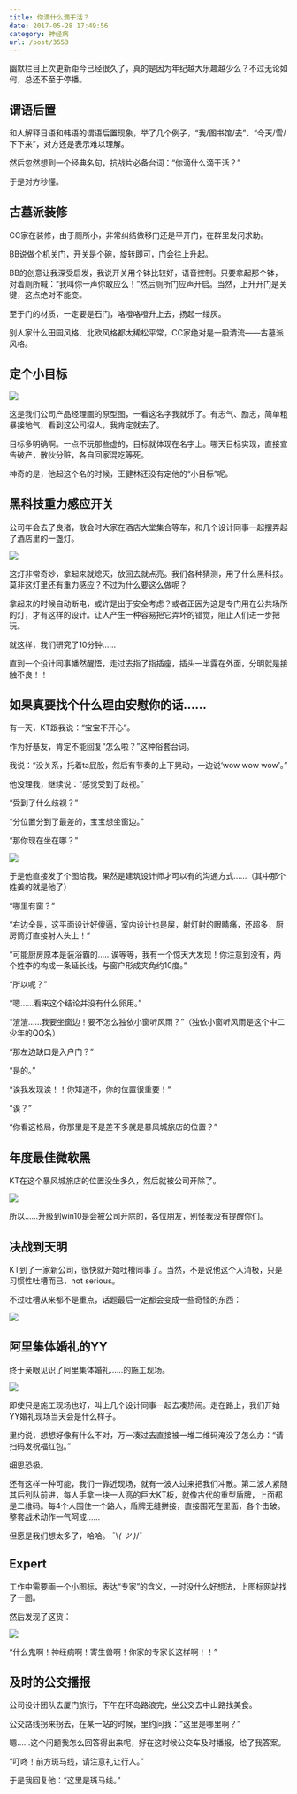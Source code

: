 ```yaml
---
title: 你滴什么滴干活？
date: 2017-05-28 17:49:56
category: 神经病
url: /post/3553
---
```


幽默栏目上次更新距今已经很久了，真的是因为年纪越大乐趣越少么？不过无论如何，总还不至于停播。

## 谓语后置

和人解释日语和韩语的谓语后置现象，举了几个例子，“我/图书馆/去”、“今天/雪/下下来”，对方还是表示难以理解。

然后忽然想到一个经典名句，抗战片必备台词：“你滴什么滴干活？”

于是对方秒懂。

## 古墓派装修

CC家在装修，由于厕所小，非常纠结做移门还是平开门，在群里发问求助。

BB说做个机关门，开关是个碗，旋转即可，门会往上升起。

BB的创意让我深受启发，我说开关用个钵比较好，语音控制。只要拿起那个钵，对着厕所喊：“我叫你一声你敢应么！”然后厕所门应声开启。当然，上升开门是关键，这点绝对不能变。

至于门的材质，一定要是石门，咯噔咯噔升上去，扬起一缕灰。

别人家什么田园风格、北欧风格都太稀松平常，CC家绝对是一股清流——古墓派风格。

## 定个小目标

![](http://qiniu.colacdn.com/img/posts/2017-05/05-29/1.png)

这是我们公司产品经理画的原型图，一看这名字我就乐了。有志气、励志，简单粗暴接地气，看到这公司招人，我肯定就去了。

目标多明确啊。一点不玩那些虚的，目标就体现在名字上。哪天目标实现，直接宣告破产，散伙分赃，各自回家混吃等死。

神奇的是，他起这个名的时候，王健林还没有定他的“小目标”呢。

## 黑科技重力感应开关

公司年会去了良渚，散会时大家在酒店大堂集合等车，和几个设计同事一起摆弄起了酒店里的一盏灯。

![](http://qiniu.colacdn.com/img/posts/2017-05/05-29/2.jpg)

这灯非常奇妙，拿起来就熄灭，放回去就点亮。我们各种猜测，用了什么黑科技。莫非这灯里还有重力感应？不过为什么要这么做呢？

拿起来的时候自动断电，或许是出于安全考虑？或者正因为这是专门用在公共场所的灯，才有这样的设计。让人产生一种容易把它弄坏的错觉，阻止人们进一步把玩。

就这样，我们研究了10分钟……

直到一个设计同事幡然醒悟，走过去指了指插座，插头一半露在外面，分明就是接触不良！！

## 如果真要找个什么理由安慰你的话……

有一天，KT跟我说：“宝宝不开心”。

作为好基友，肯定不能回复“怎么啦？”这种俗套台词。

我说：“没关系，托着ta屁股，然后有节奏的上下晃动，一边说‘wow wow wow’。”

他没理我，继续说：“感觉受到了歧视。”

“受到了什么歧视？”

“分位置分到了最差的，宝宝想坐窗边。”

“那你现在坐在哪？”

![](http://qiniu.colacdn.com/img/posts/2017-05/05-29/3.png)

于是他直接发了个图给我，果然是建筑设计师才可以有的沟通方式……（其中那个姓姜的就是他了）

“哪里有窗？”

“右边全是，这平面设计好傻逼，室内设计也是屎，射灯射的眼睛痛，还超多，厨房筒灯直接射人头上！”

“可能厨房原本是装浴霸的……诶等等，我有一个惊天大发现！你注意到没有，两个姓李的构成一条延长线，与窗户形成夹角约10度。”

“所以呢？”

“嗯……看来这个结论并没有什么卵用。”

“渣渣……我要坐窗边！要不怎么独依小窗听风雨？”（独依小窗听风雨是这个中二少年的QQ名）

“那左边缺口是入户门？”

“是的。”

“诶我发现诶！！你知道不，你的位置很重要！”

“诶？”

“你看这格局，你那里是不是差不多就是暴风城旅店的位置？”

## 年度最佳微软黑

KT在这个暴风城旅店的位置没坐多久，然后就被公司开除了。

![](http://qiniu.colacdn.com/img/posts/2017-05/05-29/4.jpg)

所以……升级到win10是会被公司开除的，各位朋友，别怪我没有提醒你们。

## 决战到天明

KT到了一家新公司，很快就开始吐槽同事了。当然，不是说他这个人消极，只是习惯性吐槽而已，not serious。

不过吐槽从来都不是重点，话题最后一定都会变成一些奇怪的东西：

![](http://qiniu.colacdn.com/img/posts/2017-05/05-29/5.png)

## 阿里集体婚礼的YY

终于亲眼见识了阿里集体婚礼……的施工现场。

![](http://qiniu.colacdn.com/img/posts/2017-05/05-29/6.jpg)

即使只是施工现场也好，叫上几个设计同事一起去凑热闹。走在路上，我们开始YY婚礼现场当天会是什么样子。

里约说，想想好像有什么不对，万一凑过去直接被一堆二维码淹没了怎么办：“请扫码发祝福红包。”

细思恐极。

还有这样一种可能，我们一靠近现场，就有一波人过来把我们冲散。第二波人紧随其后列队前进，每人手拿一块一人高的巨大KT板，就像古代的重型盾牌，上面都是二维码。每4个人围住一个路人，盾牌无缝拼接，直接围死在里面，各个击破。整套战术动作一气呵成……

但愿是我们想太多了，哈哈。 ¯\\_( ツ )_/¯

## Expert

工作中需要画一个小图标，表达“专家”的含义，一时没什么好想法，上图标网站找了一圈。

然后发现了这货：

![](http://qiniu.colacdn.com/img/posts/2017-05/05-29/7.jpg)

“什么鬼啊！神经病啊！寄生兽啊！你家的专家长这样啊！！”

## 及时的公交播报

公司设计团队去厦门旅行，下午在环岛路浪完，坐公交去中山路找美食。

公交路线拐来拐去，在某一站的时候，里约问我：“这里是哪里啊？”

嗯……这个问题我怎么回答得出来呢，好在这时候公交车及时播报，给了我答案。

“叮咚！前方斑马线，请注意礼让行人。”

于是我回复他：“这里是斑马线。”